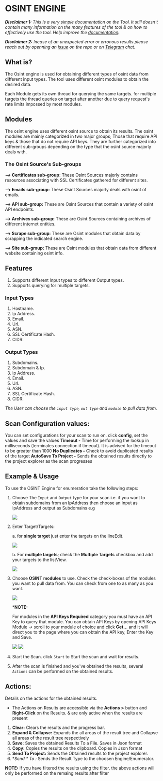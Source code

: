 # OSINT ENGINE 

***Disclaimer 1:** This is a very simple documentation on the Tool. It still doesn't contain many information on the many features of the tool & on how to effectively use the tool. Help improve the [documentation](https://github.com/3nock/s3s_doc).*

***Disclaimer 2:** Incase of an unexpected error or erronous results please reach out by openning an [issue](https://github.com/3nock/sub3suite/issues) on the repo or on [Telegram](https://t.me/sub3suite) chat*.

## What is? 
The Osint engine is used for obtaining different types of osint data from different input types.
The tool uses different osint modules to obtain the desired data.

Each Module gets its own thread for querying the same targets. for multiple targets the thread queries on target after
another due to query request's rate limits impossed by most modules.

## Modules 
The osint engine uses different osint source to obtain its results.
The osint modules are mainly categorized in two major groups; Those that require API keys & those that do not require API keys.
They are further categorized into different sub-groups depending on the type that the osint source majorly deals with.

### The Osint Source's Sub-groups 
**--> Certificates sub-group:**  These Osint Sources majorly contains resources associating with SSL Certificates gathered for different sites.

**--> Emails sub-group:** These Osint Sources majorly deals with osint of emails.

**--> API sub-group:** These are Osint Sources that contain a variety of osint API endpoints.

**--> Archives sub-group:** These are Osint Sources containing archives of different internet entities.

**--> Scrape sub-group:** These are Osint modules that obtain data by scrapping the indicated search engine.

**--> Site sub-group:** These are Osint modules that obtain data from different website containing osint info.

## Features 
1. Supports different Input types to different Output types.
2. Supports querying for multiple targets.

### Input Types 
1. Hostname.
2. Ip Address.
3. Email.
4. Url.
5. ASN.
6. SSL Certificate Hash.
7. CIDR.

### Output Types 
1. Subdomains.
2. Subdomain & Ip.
3. Ip Address.
4. Email.
5. Url.
6. ASN.
7. SSL Certificate Hash.
8. CIDR.

*The User can choose the `input type`, `out type` and `module` to pull data from.*

## Scan Configuration values: 
You can set configurations for your scan to run on. click **config**, set the values and save the values
**Timeout -** Time for performing the lookup in milliseconds (terminates connection if timeout). It is advised for the timeout to be greater than 1000
**No Duplicates -** Check to avoid duplicated results of the target
**AutoSave To Project -** Sends the obtained results directly to the project explorer as the scan progresses


## Example & Usage 
To use the OSINT Engine for enumeration take the following steps:

1. Choose The `Input` and `Output` type for your scan i.e. if you want to obtain subdomains from an IpAddress then choose an input as IpAddress and output as Subdomains
   e.g 
   
   <img src=images/osint_input.png>
   
2. Enter Target/Targets:

	a. for **single target** just enter the targets on the lineEdit.
	
	<img src=images/osint_target.png>
	
	b. For **multiple targets**; check the **Multiple Targets** checkbox and add your targets to the listView.
	
	<img src=images/osint_targets.png>
	
3. Choose **OSINT modules** to use. Check the check-boxes of the modules you want to pull data from. You can check from one to as many as you want.

	<img src=images/osint_modules.png>
	
	***NOTE:**
	
	For modules in the **API Keys Required** category you must have an API Key to query that module. You can obtain API Keys by opening API Keys Module -> scroll to your module of choice and
	click **Get...** and it will direct you to the page where you can obtain the API key, Enter the Key and Save.
	
	<img src=images/osint_key.png>
	
	<img src=images/apikeys.png>
	
4. Start the Scan. click `Start` to Start the scan and wait for results.

5. After the scan is finished and you've obtained the results, several `Actions` can be performed on the obtained results.

## Actions: 

Details on the actions for the obtained results.

 - The Actions on Results are accessible via the **Actions >** button and **Right-Click** on the Results. & are only active when the results are present

1. **Clear:** Clears the results and the progress bar.
2. **Expand & Collapse:** Expands the all areas of the result tree and Collapse all areas of the result tree respectively
3. **Save:** Saves the obtained Results To a File. Saves in Json format
4. **Copy:** Copies the results on the clipboard. Copies in Json format
5. **Send To Project:** Sends the Obtained results to the project explorer.
5. **Send * To *:** Sends the Result Type to the choosen Engine/Enumerator.

**NOTE:**
	If you have filtered the results using the filter. the above actions will only be performed on the remaing results after filter